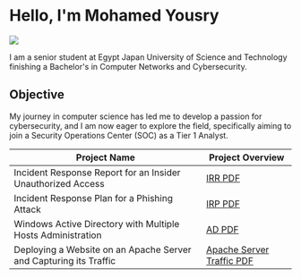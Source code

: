 # Hello, I'm Mohamed Yousry
<a href="https://www.linkedin.com/in/mohamed-yousry03"><img src="https://img.shields.io/badge/-LinkedIn-0072b1?&style=for-the-badge&logo=linkedin&logoColor=white" /></a>

I am a senior student at Egypt Japan University of Science and Technology finishing a Bachelor's in Computer Networks and Cybersecurity.

## Objective

My journey in computer science has led me to develop a passion for cybersecurity, and I am now eager to explore the field, specifically aiming to join a Security Operations Center (SOC) as a Tier 1 Analyst.

| Project Name | Project Overview |
|--------------|------------------|
| Incident Response Report for an Insider Unauthorized Access | [IRR PDF](https://github.com/user-attachments/files/19925172/Incident.Response.Report.for.an.Insider.Unauthorized.access.pdf) |
| Incident Response Plan for a Phishing Attack | [IRP PDF](https://github.com/user-attachments/files/19925197/Incident.Response.Plan.for.Phishing.attack.pdf) |
| Windows Active Directory with Multiple Hosts Administration | [AD PDF](https://github.com/user-attachments/files/19925202/Windows.Task-MohamedYousry-47492.pdf) |
| Deploying a Website on an Apache Server and Capturing its Traffic | [Apache Server Traffic PDF](https://github.com/user-attachments/files/19925203/MohamedYousryAshourAwd.pdf) |
